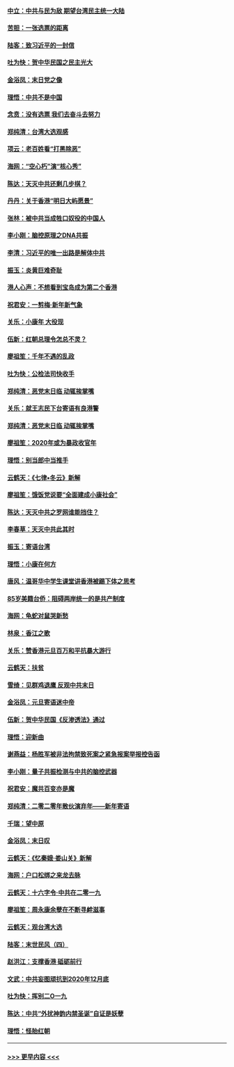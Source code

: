 #### [中立：中共与民为敌 期望台湾民主统一大陆](../pages/nsc993/n11790392.md?t=01140344) 
#### [苦胆：一张选票的距离](../pages/nsc993/n11788914.md?t=01140344) 
#### [陆客：致习近平的一封信](../pages/nsc993/n11788867.md?t=01140344) 
#### [吐为快：贺中华民国之民主光大](../pages/nsc993/n11788618.md?t=01140344) 
#### [金浴凤：末日党之像](../pages/nsc993/n11787475.md?t=01140344) 
#### [理悟：中共不是中国](../pages/nsc993/n11787463.md?t=01140344) 
#### [念贲：没有选票  我们去奋斗去努力](../pages/nsc993/n11787398.md?t=01140344) 
#### [郑纯清：台湾大选观感](../pages/nsc993/n11786210.md?t=01140344) 
#### [项云：老百姓看“打黑除恶”](../pages/nsc993/n11785398.md?t=01140344) 
#### [海网：“空心朽”演“核心秀”](../pages/nsc993/n11783874.md?t=01140344) 
#### [陈达：天灭中共还剩几步棋？](../pages/nsc993/n11783719.md?t=01140344) 
#### [丹丹：关于香港“明日大屿愿景”](../pages/nsc993/n11783273.md?t=01140344) 
#### [张林：被中共当成牲口奴役的中国人](../pages/nsc993/n11782397.md?t=01140344) 
#### [李小刚：脑控原理之DNA共振](../pages/nsc993/n11780962.md?t=01140344) 
#### [李清：习近平的唯一出路是解体中共](../pages/nsc993/n11780866.md?t=01140344) 
#### [振玉：炎黄巨难奇耻](../pages/nsc993/n11779632.md?t=01140344) 
#### [港人心声：不想看到宝岛成为第二个香港](../pages/nsc993/n11778817.md?t=01140344) 
#### [祝君安：一剪梅‧新年新气象](../pages/nsc993/n11776340.md?t=01140344) 
#### [关乐：小康年 大役现](../pages/nsc993/n11774213.md?t=01140344) 
#### [伍新：红朝总理令怎总不灵？](../pages/nsc993/n11770813.md?t=01140344) 
#### [廖祖笙：千年不遇的乱政](../pages/nsc993/n11770373.md?t=01140344) 
#### [吐为快：公检法司快收手](../pages/nsc993/n11770359.md?t=01140344) 
#### [郑纯清：恶党末日临 动辄挨掌嘴](../pages/nsc993/n11769912.md?t=01140344) 
#### [关乐：就王志民下台寄语有良港警](../pages/nsc993/n11769903.md?t=01140344) 
#### [郑纯清：恶党末日临 动辄挨掌嘴](../pages/nsc993/n11769356.md?t=01140344) 
#### [廖祖笙：2020年或为暴政收官年](../pages/nsc993/n11768216.md?t=01140344) 
#### [理悟：别当郎中当推手](../pages/nsc993/n11768243.md?t=01140344) 
#### [云鹤天：《七律▪冬云》新解](../pages/nsc993/n11768204.md?t=01140344) 
#### [廖祖笙：饿饭党说要“全面建成小康社会”](../pages/nsc993/n11767482.md?t=01140344) 
#### [陈达：天灭中共之罗网谁能挡住？](../pages/nsc993/n11767465.md?t=01140344) 
#### [李春草：天灭中共此其时](../pages/nsc993/n11767452.md?t=01140344) 
#### [振玉：寄语台湾](../pages/nsc993/n11767432.md?t=01140344) 
#### [理悟：小康在何方](../pages/nsc993/n11767394.md?t=01140344) 
#### [唐风：温哥华中学生课堂讲香港被踢下体之思考](../pages/nsc993/n11766848.md?t=01140344) 
#### [85岁美籍台侨：阻碍两岸统一的是共产制度](../pages/nsc993/n11765043.md?t=01140344) 
#### [海网：龟蛇对鼠哭新愁](../pages/nsc993/n11764895.md?t=01140344) 
#### [林泉：香江之歌](../pages/nsc993/n11764415.md?t=01140344) 
#### [关乐：赞香港元旦百万和平抗暴大游行](../pages/nsc993/n11764382.md?t=01140344) 
#### [云鹤天：扶贫](../pages/nsc993/n11764245.md?t=01140344) 
#### [雪绮：见群鸡退鹰  反观中共末日](../pages/nsc993/n11762112.md?t=01140344) 
#### [金浴凤：元旦寄语迷中帝](../pages/nsc993/n11761788.md?t=01140344) 
#### [伍新：贺中华民国《反渗透法》通过](../pages/nsc993/n11761994.md?t=01140344) 
#### [理悟：迎新曲](../pages/nsc993/n11761152.md?t=01140344) 
#### [谢燕益：杨胜军被非法拘禁致死案之紧急报案举报控告函](../pages/nsc993/n11756134.md?t=01140344) 
#### [李小刚：量子共振检测与中共的脑控武器](../pages/nsc993/n11754518.md?t=01140344) 
#### [祝君安：魔共百变亦是魔](../pages/nsc993/n11754469.md?t=01140344) 
#### [郑纯清：二零二零年散伙演弃年——新年寄语](../pages/nsc993/n11754195.md?t=01140344) 
#### [千瑞：望中原](../pages/nsc993/n11754159.md?t=01140344) 
#### [金浴凤：末日叹](../pages/nsc993/n11752359.md?t=01140344) 
#### [云鹤天：《忆秦娥‧娄山关》新解](../pages/nsc993/n11752348.md?t=01140344) 
#### [海网：户口松绑之来龙去脉](../pages/nsc993/n11752328.md?t=01140344) 
#### [云鹤天：十六字令‧中共在二零一九](../pages/nsc993/n11752305.md?t=01140344) 
#### [廖祖笙：周永康余孽在不断寻衅滋事](../pages/nsc993/n11751013.md?t=01140344) 
#### [云鹤天：观台湾大选](../pages/nsc993/n11751007.md?t=01140344) 
#### [陆客：末世民风（四）](../pages/nsc993/n11749203.md?t=01140344) 
#### [赵洪江：支撑香港 砥砺前行](../pages/nsc993/n11748482.md?t=01140344) 
#### [文武：中共妄图顽抗到2020年12月底](../pages/nsc993/n11748446.md?t=01140344) 
#### [吐为快：挥别二O一九](../pages/nsc993/n11748411.md?t=01140344) 
#### [陈达：中共“外扰神韵内禁圣诞”自证是妖孽](../pages/nsc993/n11748226.md?t=01140344) 
#### [理悟：怪胎红朝](../pages/nsc993/n11748206.md?t=01140344) 

----
#### [ >>> 更早内容 <<< ](../indexes/nsc993-earlier.md)
